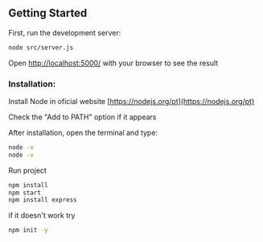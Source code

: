 ## Getting Started

First, run the development server:

```bash
node src/server.js
```

Open [http://localhost:5000/](http://localhost:5000/) with your browser to see the result


### Installation:

Install Node in oficial website [https://nodejs.org/pt](https://nodejs.org/pt)

Check the "Add to PATH" option if it appears

After installation, open the terminal and type:

```bash
node -v
node -v
```

Run project

```bash
npm install
npm start
npm install express
```

if it doesn't work try

```bash
npm init -y
```
